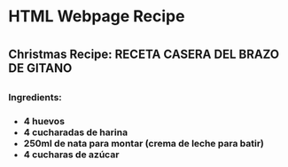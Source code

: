 <h1> HTML Webpage Recipe <h1>
<h2> Christmas Recipe: RECETA CASERA DEL BRAZO DE GITANO <h2>


<h3> Ingredients: <h3>

<ul>
  <li> 4 huevos </li>
  <li> 4 cucharadas de harina </li>
  <li> 250ml de nata para montar (crema de leche para batir) </li>
  <li> 4 cucharas de azúcar </li>
